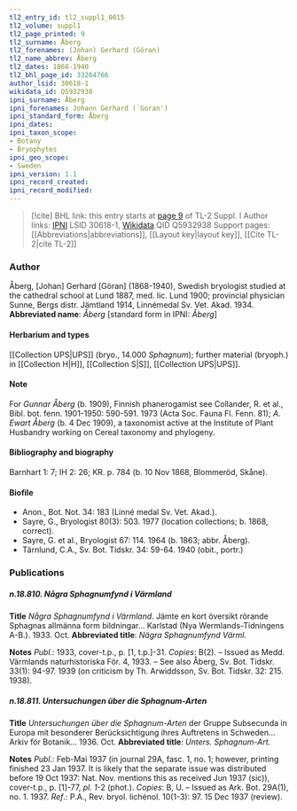 ```yaml
---
tl2_entry_id: tl2_suppl1_0015
tl2_volume: suppl1
tl2_page_printed: 9
tl2_surname: Åberg
tl2_forenames: (Johan) Gerhard (Göran)
tl2_name_abbrev: Åberg
tl2_dates: 1868-1940
tl2_bhl_page_id: 33264766
author_lsid: 30618-1
wikidata_id: Q5932938
ipni_surname: Åberg
ipni_forenames: Johann Gerhard (`Goran')
ipni_standard_form: Åberg
ipni_dates: 
ipni_taxon_scope: 
- Botany
- Bryophytes
ipni_geo_scope: 
- Sweden
ipni_version: 1.1
ipni_record_created: 
ipni_record_modified:
---
```


> [!cite] BHL link: this entry starts at [page 9](https://www.biodiversitylibrary.org/page/33264766) of TL-2 Suppl. I
> Author links: [IPNI](https://www.ipni.org/a/30618-1) LSID 30618-1, [Wikidata](https://www.wikidata.org/wiki/Q5932938) QID Q5932938
> Support pages: [[Abbreviations|abbreviations]], [[Layout key|layout key]], [[Cite TL-2|cite TL-2]]

### Author

Åberg, \[Johan\] Gerhard \[Göran\] (1868-1940), Swedish bryologist studied at the cathedral school at Lund 1887, med. lic. Lund 1900; provincial physician Sunne, Bergs distr. Jämtland 1914, Linnémedal Sv. Vet. Akad. 1934. 
**Abbreviated name**: *Åberg* \[standard form in IPNI: *Åberg*\]

#### Herbarium and types

[[Collection UPS|UPS]] (bryo., 14.000 *Sphagnum*); further material (bryoph.) in [[Collection H|H]], [[Collection S|S]], [[Collection UPS|UPS]].

#### Note

For *Gunnar Åberg* (b. 1909), Finnish phanerogamist see Collander, R. et al., Bibl. bot. fenn. 1901-1950: 590-591. 1973 (Acta Soc. Fauna Fl. Fenn. 81); *A. Ewart Åberg* (b. 4 Dec 1909), a taxonomist active at the Institute of Plant Husbandry working on Cereal taxonomy and phylogeny.

#### Bibliography and biography

Barnhart 1: 7; IH 2: 26; KR. p. 784 (b. 10 Nov 1868, Blommeröd, Skåne).

#### Biofile

- Anon., Bot. Not. 34: 183 (Linné medal Sv. Vet. Akad.).
- Sayre, G., Bryologist 80(3): 503. 1977 (location collections; b. 1868, correct).
- Sayre, G. et al., Bryologist 67: 114. 1964 (b. 1863; abbr. Åberg).
- Tärnlund, C.A., Sv. Bot. Tidskr. 34: 59-64. 1940 (obit., portr.)

### Publications

##### n.18.810. Några Sphagnumfynd i Värmland

**Title**
*Några Sphagnumfynd i Värmland*. Jämte en kort översikt rörande Sphagnas allmänna form bildningar... Karlstad (Nya Wermlands-Tidningens A-B.). 1933. Oct.
**Abbreviated title**: *Nägra Sphagnumfynd Värml.*

**Notes**
*Publ*.: 1933, cover-t.p., p. \[1, t.p.\]-31. *Copies*: B(2). – Issued as Medd. Värmlands naturhistoriska För. 4, 1933. – See also Åberg, Sv. Bot. Tidskr. 33(1): 94-97. 1939 (on criticism by Th. Arwiddsson, Sv. Bot. Tidskr. 32: 215. 1938).

##### n.18.811. Untersuchungen über die Sphagnum-Arten

**Title**
*Untersuchungen über die Sphagnum-Arten* der Gruppe Subsecunda in Europa mit besonderer Berücksichtigung ihres Auftretens in Schweden... Arkiv för Botanik... 1936. Oct.
**Abbreviated title**: *Unters. Sphagnum-Art.*

**Notes**
*Publ*.: Feb-Mai 1937 (in journal 29A, fasc. 1, no. 1; however, printing finished 23 Jan 1937. It is likely that the separate issue was distributed before 19 Oct 1937: Nat. Nov. mentions this as received Jun 1937 (sic)), cover-t.p., p. \[1\]-77, *pl. 1*-2 (phot.). *Copies*: B, U. – Issued as Ark. Bot. 29A(1), no. 1. 1937.
*Ref*.: P.A., Rev. bryol. lichénol. 10(1-3): 97. 15 Dec 1937 (review).

